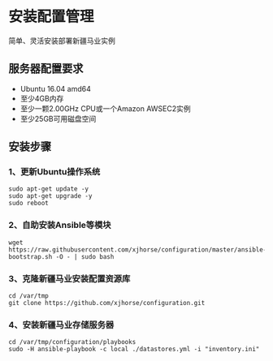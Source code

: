 # 安装配置管理
简单、灵活安装部署新疆马业实例

## 服务器配置要求
- Ubuntu 16.04 amd64
- 至少4GB内存
- 至少一颗2.00GHz CPU或一个Amazon AWSEC2实例
- 至少25GB可用磁盘空间

## 安装步骤

### 1、更新Ubuntu操作系统

    sudo apt-get update -y
    sudo apt-get upgrade -y
    sudo reboot

### 2、自助安装Ansible等模块

    wget https://raw.githubusercontent.com/xjhorse/configuration/master/ansible-bootstrap.sh -O - | sudo bash

### 3、克隆新疆马业安装配置资源库
    cd /var/tmp
    git clone https://github.com/xjhorse/configuration.git

### 4、安装新疆马业存储服务器

    cd /var/tmp/configuration/playbooks
    sudo -H ansible-playbook -c local ./datastores.yml -i "inventory.ini"

    